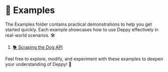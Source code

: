 # 📂 Examples

The Examples folder contains practical demonstrations to help you get started quickly. Each example showcases how to use Deppy effectively in real-world scenarios. 🛠️

1. [🐕 Scraping the Dog API](./dog_api)


Feel free to explore, modify, and experiment with these examples to deepen your understanding of Deppy! 🎉